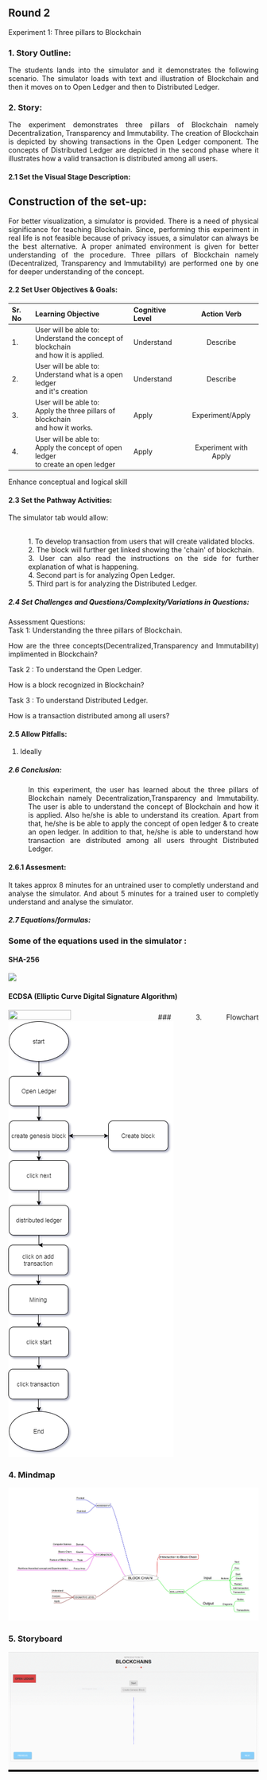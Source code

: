 ## Round 2

Experiment 1: Three pillars to Blockchain

### 1. Story Outline:

<div align="justify"> The students lands into the simulator and it demonstrates the following scenario. The simulator loads with text and illustration of Blockchain and then it moves on to Open Ledger and then to Distributed Ledger.

### 2. Story:
<div align="justify">The experiment demonstrates three pillars of Blockchain namely Decentralization, Transparency and Immutability. The creation of Blockchain is depicted by showing transactions in the Open Ledger component. The concepts of Distributed Ledger are depicted in the second phase where it illustrates how a valid transaction is distributed among all users.

#### 2.1 Set the Visual Stage Description:
<h2>Construction of the set-up:</h2>
<div align = "justify">For better visualization, a simulator is provided. There is a need of physical significance for teaching Blockchain. Since, performing this experiment in real life is not feasible because of privacy issues, a simulator can always be the best alternative. A proper animated environment is given for better understanding of the procedure. Three pillars of Blockchain namely (Decentralized, Transparency and Immutability) are performed one by one for deeper understanding of the concept.
 
#### 2.2 Set User Objectives & Goals:
Sr. No |	Learning Objective	| Cognitive Level | Action Verb
:--|:--|:--|:-:
1.| User will be able to: <br>Understand the concept of blockchain  <br> and how it is applied. | Understand | Describe
2.| User will be able to: <br>Understand what is a open ledger<br>and it's creation | Understand| Describe
3.| User will be able to: <br>Apply the three pillars of blockchain  <br> and how it works. | Apply | Experiment/Apply
4.| User will be able to: <br>Apply the concept of open ledger<br>to create  an open ledger | Apply | Experiment with Apply

Enhance conceptual and logical skill
</b>

#### 2.3 Set the Pathway Activities:

The simulator tab would allow:<br> <br>
<dd>1.	To develop transaction from users that will create validated blocks.<br>
2.	The block will further get linked showing the 'chain' of blockchain.<br>
3.	User can also read the instructions on the side for further explanation of what is happening.<br>
4.	Second part is for analyzing Open Ledger.<br>
5.  Third part is for analyzing the Distributed Ledger.
</dd>


##### 2.4 Set Challenges and Questions/Complexity/Variations in Questions:

Assessment Questions:<br>
Task 1: Understanding the three pillars of Blockchain.<br>

How are the three concepts(Decentralized,Transparency and Immutability) implimented in Blockchain?<br>

Task 2 : To understand the Open Ledger.<br>

How is a block recognized in Blockchain?<br>

Task 3 : To understand Distributed Ledger.<br>

How is a transaction distributed among all users?<br>

#### 2.5 Allow Pitfalls:
1. Ideally 

##### 2.6 Conclusion:
<dd>In this experiment, the user has learned about the three pillars of Blockchain namely Decentralization,Transparency and Immutability. The user is able to understand the concept of Blockchain and how it is applied. Also he/she is able to understand its creation. Apart from that, he/she is be able to apply the concept of open ledger & to create an open ledger. In addition to that, he/she is able to understand how transaction are distributed among all users throught Distributed Ledger.
</dd>

#### 2.6.1 Assesment:

It takes approx 8  minutes for an untrained user to completly understand and analyse the simulator.
And about 5 minutes for a trained user to completly understand and analyse the simulator.
</dd>

##### 2.7 Equations/formulas: 

### Some of the equations used in the simulator : 

#### SHA-256

<img src = "images/sha-256.png"><br>

#### ECDSA (Elliptic Curve Digital Signature Algorithm)

<img src ="images/ecdsa.png" width="50%" height="50%">
### 3. Flowchart
<img src="flowchart/flowchart.png" alt="Flow Chart Image here"/>

### 4. Mindmap
<img src="mindmap/mindmap.jpg" alt="mindmap Image here"/>
 
### 5. Storyboard 
<img src="storyboard/storyboard.gif" alt="Gif here">
